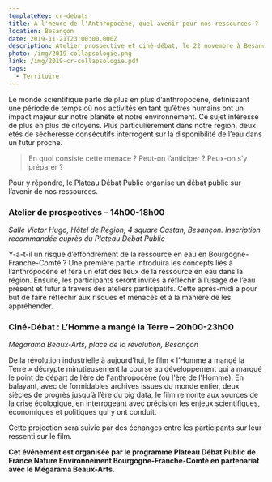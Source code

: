 ```yaml
---
templateKey: cr-debats
title: A l'heure de l'Anthropocène, quel avenir pour nos ressources ?
location: Besançon
date: 2019-11-21T23:00:00.000Z
description: Atelier prospective et ciné-débat, le 22 novembre à Besançon
photo: /img/2019-collapsologie.png
link: /img/2019-cr-collapsologie.pdf
tags:
  - Territoire
---
```

Le monde scientifique parle de plus en plus d’anthropocène, définissant une période de temps où nos activités en tant qu’êtres humains ont un impact majeur sur notre planète et notre environnement. Ce sujet intéresse de plus en plus de citoyens. Plus particulièrement dans notre région, deux étés de sécheresse consécutifs interrogent sur la disponibilité de l’eau dans un futur proche.

> En quoi consiste cette menace ? Peut-on l’anticiper ? Peux-on s’y préparer ?

Pour y répondre, le Plateau Débat Public organise un débat public sur l’avenir de nos ressources.

### Atelier de prospectives – 14h00-18h00

*Salle Victor Hugo, Hôtel de Région, 4 square Castan, Besançon. Inscription recommandée auprès du Plateau Débat Public*

Y-a-t-il un risque d’effondrement de la ressource en eau en Bourgogne-Franche-Comté ? Une première partie introduira les concepts liés à l’anthropocène et fera un état des lieux de la ressource en eau dans la région. Ensuite, les participants seront invités à réfléchir à l’usage de l’eau présent et futur à travers des ateliers participatifs. Cette après-midi a pour but de faire réfléchir aux risques et menaces et à la manière de les appréhender.

### Ciné-Débat : L’Homme a mangé la Terre – 20h00-23h00

*Mégarama Beaux-Arts, place de la révolution, Besançon*

De la révolution industrielle à aujourd’hui, le film « l’Homme a mangé la Terre » décrypte minutieusement la course au développement qui a marqué le point de départ de l’ère de l'anthropocène (ou l'ère de l'Homme). En balayant, avec de formidables archives issues du monde entier, deux siècles de progrès jusqu’à l’ère du big data, le film remonte aux sources de la crise écologique, en interrogeant avec précision les enjeux scientifiques, économiques et politiques qui y ont conduit.

Cette projection sera suivie par des échanges entre les participants sur leur ressenti sur le film.

**Cet événement est organisée par le programme Plateau Débat Public de France Nature Environnement Bourgogne-Franche-Comté en partenariat avec le Mégarama Beaux-Arts.**